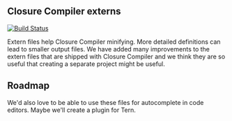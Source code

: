 ## Closure Compiler externs

[![Build Status](https://travis-ci.org/wesaynih/externs.svg?branch=master)](https://travis-ci.org/wesaynih/externs)

Extern files help Closure Compiler minifying. More detailed definitions can lead to smaller output files. We have added many improvements to the extern files that are shipped with Closure Compiler and we think they are so useful that creating a separate project might be useful.

## Roadmap

We'd also love to be able to use these files for autocomplete in code editors. Maybe we'll create a plugin for Tern.
